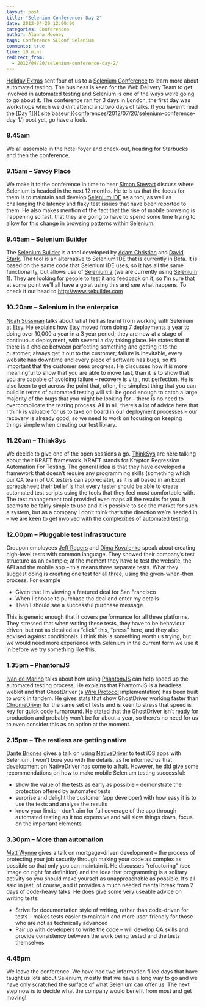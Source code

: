 ```yaml
---
layout: post
title: "Selenium Conference: Day 2"
date: 2012-04-20 12:00:00
categories: Conferences
author: Alanna Mooney
tags: Conference SEConf Selenium
comments: true
time: 10 mins
redirect_from:
  - 2012/04/20/selenium-conference-day-2/
---
```


[Holiday Extras](http://www.holidayextras.co.uk) sent four of us to a [Selenium Conference](http://seleniumconf.org/) to learn more about automated testing. The business is keen for the Web Delivery Team to get involved in automated testing and Selenium is one of the ways we’re going to go about it. The conference ran for 3 days in London, the first day was workshops which we didn’t attend and two days of talks. If you haven’t read the [Day 1]({{ site.baseurl}}conferences/2012/07/20/selenium-conference-day-1/) post yet, go have a look.


### 8.45am
We all assemble in the hotel foyer and check-out, heading for Starbucks and then the conference.

### 9.15am – Savoy Place
We make it to the conference in time to hear [Simon Stewart](https://twitter.com/shs96c) discuss where Selenium is headed in the next 12 months. He tells us that the focus for them is to maintain and develop [Selenium IDE](http://docs.seleniumhq.org/docs/02_selenium_ide.jsp) as a tool, as well as challenging the latency and flaky test issues that have been reported to them. He also makes mention of the fact that the rise of mobile browsing is happening so fast, that they are going to have to spend some time trying to allow for this change in browsing patterns within Selenium.

### 9.45am – Selenium Builder
The [Selenium Builder](http://sebuilder.github.io/se-builder/) is a tool developed by [Adam Christian](https://twitter.com/admc) and [David Stark](https://twitter.com/zarkonnen_com). The tool is an alternative to Selenium IDE that is currently in Beta. It is based on the same code that Selenium IDE uses, so it has all the same functionality, but allows use of [Selenium 2](http://seleniumhq.wordpress.com/2011/07/08/selenium-2-0/) (we are currently using [Selenium 1](http://docs.seleniumhq.org/docs/05_selenium_rc.jsp)). They are looking for people to test it and feedback on it, so I’m sure that at some point we’ll all have a go at using this and see what happens. To check it out head to <http://www.sebuilder.com>

### 10.20am – Selenium in the enterprise
[Noah Sussman](https://twitter.com/noahsussman) talks about what he has learnt from working with Selenium at Etsy. He explains how Etsy moved from doing 7 deployments a year to doing over 10,000 a year in a 3 year period; they are now at a stage of continuous deployment, with several a day taking place. He states that if there is a choice between perfecting something and getting it to the customer, always get it out to the customer; failure is inevitable, every website has downtime and every piece of software has bugs, so it’s important that the customer sees progress. He discusses how it is more meaningful to show that you are able to move fast, than it is to show that you are capable of avoiding failure – recovery is vital, not perfection. He is also keen to get across the point that, often, the simplest thing that you can build in terms of automated testing will still be good enough to catch a large majority of the bugs that you might be looking for – there is no need to overcomplicate the testing process.
All in all, there’s a lot of advice here that I think is valuable for us to take on board in our deployment processes – our recovery is already good, so we need to work on focusing on keeping things simple when creating our test library.

### 11.20am – ThinkSys
We decide to give one of the open sessions a go. [ThinkSys](http://www.thinksys.com/) are here talking about their KRAFT framework. KRAFT stands for Krypton Regression Automation For Testing. The general idea is that they have developed a framework that doesn’t require any programming skills (something which our QA team of UX testers can appreciate), as it is all based in an Excel spreadsheet; their belief is that every tester should be able to create automated test scripts using the tools that they feel most comfortable with. The test management tool provided even maps all the results for you.  It seems to be fairly simple to use and it is possible to see the market for such a system, but as a company I don’t think that’s the direction we’re headed in – we are keen to get involved with the complexities of automated testing.

### 12.00pm – Pluggable test infrastructure
Groupon employees [Jeff Rogers](https://twitter.com/jrojers) and [Dima Kovalenko](https://twitter.com/dimacus) speak about creating high-level tests with common language. They showed their company’s test structure as an example; at the moment they have to test the website, the API and the mobile app – this means three separate tests. What they suggest doing is creating one test for all three, using the given-when-then process. For example

- Given that I’m viewing a featured deal for San Francisco
- When I choose to purchase the deal and enter my details
- Then I should see a successful purchase message

This is generic enough that it covers performance for all three platforms. They stressed that when writing these tests, they have to be behaviour driven, but not as detailed as “click” this, “press” here, and they also advised against conditionals. I think this is something worth us trying, but we would need more experience with Selenium in the current form we use it in before we try something like this.

### 1.35pm – PhantomJS
[Ivan de Marino](https://twitter.com/detronizator) talks about how using [PhantomJS](http://phantomjs.org/) can help speed up the automated testing process. He explains that PhantomJS is a headless webkit and that GhostDriver (a [Wire Protocol](http://en.wikipedia.org/wiki/Wire_protocol) implementation) has been built to work in tandem. He gives stats that show GhostDriver working faster than [ChromeDriver](https://code.google.com/p/selenium/wiki/ChromeDriver) for the same set of tests and is keen to stress that speed is key for quick code turnaround. He stated that the GhostDriver isn’t ready for production and probably won’t be for about a year, so there’s no need for us to even consider this as an option at the moment. 

### 2.15pm – The restless are getting native
[Dante Briones](https://twitter.com/dantebriones) gives a talk on using [NativeDriver](https://code.google.com/p/nativedriver/) to test iOS apps with Selenium. I won’t bore you with the details, as he informed us that development on NativeDriver has come to a halt. However, he did give some recommendations on how to make mobile Selenium testing successful:

- show the value of the tests as early as possible – demonstrate the protection offered by automated tests
- surprise and delight the customer (app developer) with how easy it is to use the tests and analyse the results
- know your limits – don’t aim for full coverage of the app through automated testing as it too expensive and will slow things down, focus on the important elements


### 3.30pm – More than automation
[Matt Wynne](https://twitter.com/mattwynne) gives a talk on mortgage-driven development – the process of protecting your job security through making your code as complex as possible so that only you can maintain it. He discusses “refuctoring” (see image on right for definition) and the idea that programming is a solitary activity so you should make yourself as unapproachable as possible. It’s all said in jest, of course, and it provides a much needed mental break from 2 days of code-heavy talks. He does give some very useable advice on writing tests:

- Strive for documentation style of writing, rather than code-driven for tests – makes tests easier to maintain and more user-friendly for those who are not as technically advanced
- Pair up with developers to write the code – will develop QA skills and provide consistency between the work being tested and the tests themselves


### 4.45pm
We leave the conference. We have had two information filled days that have taught us lots about Selenium; mostly that we have a long way to go and we have only scratched the surface of what Selenium can offer us. The next step now is to decide what the company would benefit from most and get moving!

